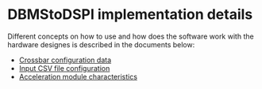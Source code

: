 # DBMStoDSPI implementation details

Different concepts on how to use and how does the software work with the hardware designes is described in the documents below:

- [Crossbar configuration data](./crossbar_configuration.md)
- [Input CSV file configuration](./input_data_configuration.md)
- [Acceleration module characteristics](./acceleration_modules.md)